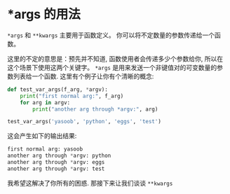 # *args 的用法

```*args``` 和 ```**kwargs``` 主要用于函数定义。 你可以将不定数量的参数传递给一个函数。 

这里的不定的意思是：预先并不知道, 函数使用者会传递多少个参数给你, 所以在这个场景下使用这两个关键字。 ```*args``` 是用来发送一个非键值对的可变数量的参数列表给一个函数. 
这里有个例子让你有个清晰的概念:


```python
def test_var_args(f_arg, *argv):
    print("first normal arg:", f_arg)
    for arg in argv:
        print("another arg through *argv:", arg)

test_var_args('yasoob', 'python', 'eggs', 'test')
```

这会产生如下的输出结果:

```python
first normal arg: yasoob
another arg through *argv: python
another arg through *argv: eggs
another arg through *argv: test
```

我希望这解决了你所有的困惑. 那接下来让我们谈谈 ```**kwargs```